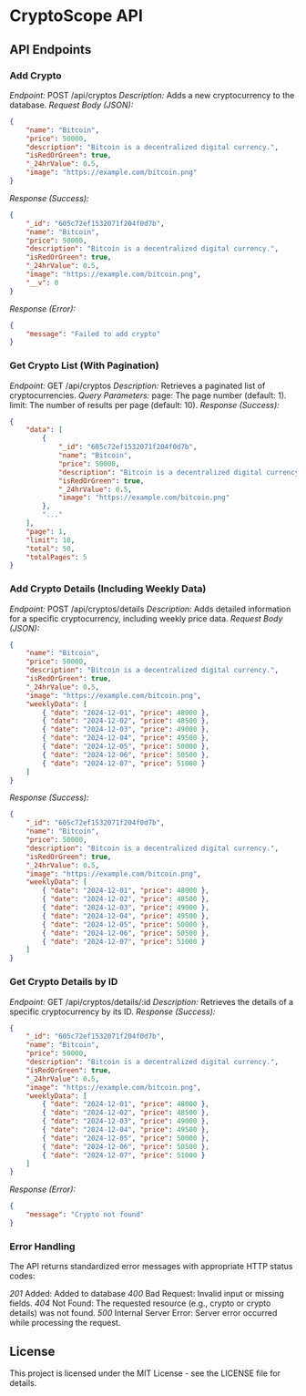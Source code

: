 # CryptoScope API


## API Endpoints

### Add Crypto
*Endpoint:* POST /api/cryptos
*Description:* Adds a new cryptocurrency to the database.
*Request Body (JSON):*
```json
{
    "name": "Bitcoin",
    "price": 50000,
    "description": "Bitcoin is a decentralized digital currency.",
    "isRedOrGreen": true,
    "_24hrValue": 0.5,
    "image": "https://example.com/bitcoin.png"
}
```
*Response (Success):*
```json
{
    "_id": "605c72ef1532071f204f0d7b",
    "name": "Bitcoin",
    "price": 50000,
    "description": "Bitcoin is a decentralized digital currency.",
    "isRedOrGreen": true,
    "_24hrValue": 0.5,
    "image": "https://example.com/bitcoin.png",
    "__v": 0
}
```
*Response (Error):*
```json
{
    "message": "Failed to add crypto"
}
```

### Get Crypto List (With Pagination)
*Endpoint:* GET /api/cryptos
*Description:* Retrieves a paginated list of cryptocurrencies.
*Query Parameters:*
    page: The page number (default: 1).
    limit: The number of results per page (default: 10).
*Response (Success):*
```json
{
    "data": [
        {
            "_id": "605c72ef1532071f204f0d7b",
            "name": "Bitcoin",
            "price": 50000,
            "description": "Bitcoin is a decentralized digital currency.",
            "isRedOrGreen": true,
            "_24hrValue": 0.5,
            "image": "https://example.com/bitcoin.png"
        },
        "..."
    ],
    "page": 1,
    "limit": 10,
    "total": 50,
    "totalPages": 5
}
```

### Add Crypto Details (Including Weekly Data)
*Endpoint:* POST /api/cryptos/details
*Description:* Adds detailed information for a specific cryptocurrency, including weekly price data.
*Request Body (JSON):*
```json
{
    "name": "Bitcoin",
    "price": 50000,
    "description": "Bitcoin is a decentralized digital currency.",
    "isRedOrGreen": true,
    "_24hrValue": 0.5,
    "image": "https://example.com/bitcoin.png",
    "weeklyData": [
        { "date": "2024-12-01", "price": 48000 },
        { "date": "2024-12-02", "price": 48500 },
        { "date": "2024-12-03", "price": 49000 },
        { "date": "2024-12-04", "price": 49500 },
        { "date": "2024-12-05", "price": 50000 },
        { "date": "2024-12-06", "price": 50500 },
        { "date": "2024-12-07", "price": 51000 }
    ]
}
```
*Response (Success):*
```json
{
    "_id": "605c72ef1532071f204f0d7b",
    "name": "Bitcoin",
    "price": 50000,
    "description": "Bitcoin is a decentralized digital currency.",
    "isRedOrGreen": true,
    "_24hrValue": 0.5,
    "image": "https://example.com/bitcoin.png",
    "weeklyData": [
        { "date": "2024-12-01", "price": 48000 },
        { "date": "2024-12-02", "price": 48500 },
        { "date": "2024-12-03", "price": 49000 },
        { "date": "2024-12-04", "price": 49500 },
        { "date": "2024-12-05", "price": 50000 },
        { "date": "2024-12-06", "price": 50500 },
        { "date": "2024-12-07", "price": 51000 }
    ]
}
```

### Get Crypto Details by ID
*Endpoint:* GET /api/cryptos/details/:id
*Description:* Retrieves the details of a specific cryptocurrency by its ID.
*Response (Success):*
```json
{
    "_id": "605c72ef1532071f204f0d7b",
    "name": "Bitcoin",
    "price": 50000,
    "description": "Bitcoin is a decentralized digital currency.",
    "isRedOrGreen": true,
    "_24hrValue": 0.5,
    "image": "https://example.com/bitcoin.png",
    "weeklyData": [
        { "date": "2024-12-01", "price": 48000 },
        { "date": "2024-12-02", "price": 48500 },
        { "date": "2024-12-03", "price": 49000 },
        { "date": "2024-12-04", "price": 49500 },
        { "date": "2024-12-05", "price": 50000 },
        { "date": "2024-12-06", "price": 50500 },
        { "date": "2024-12-07", "price": 51000 }
    ]
}
```
*Response (Error):*
```json
{
    "message": "Crypto not found"
}
```

### Error Handling
The API returns standardized error messages with appropriate HTTP status codes:

*201* Added: Added to database
*400* Bad Request: Invalid input or missing fields.
*404* Not Found: The requested resource (e.g., crypto or crypto details) was not found.
*500* Internal Server Error: Server error occurred while processing the request.

## License
This project is licensed under the MIT License - see the LICENSE file for details.
